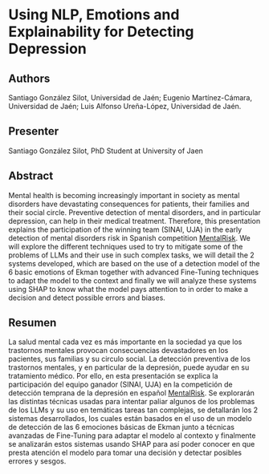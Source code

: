 # Using NLP, Emotions and Explainability for Detecting Depression

## Authors
Santiago González Silot, Universidad de Jaén; Eugenio Martínez-Cámara, Universidad de Jaén; Luis Alfonso Ureña-López, Universidad de Jaén.
  
## Presenter
Santiago González Silot, PhD Student at University of Jaen
  
## Abstract
Mental health is becoming increasingly important in society as mental disorders have devastating consequences for patients, their families and their social circle.
Preventive detection of mental disorders, and in particular depression, can help in their medical treatment. Therefore, this presentation explains the participation of the winning team (SINAI, UJA) in the early detection of mental disorders risk in Spanish competition [MentalRisk](https://sites.google.com/view/mentalriskes).
We will explore the different techniques used to try to mitigate some of the problems of LLMs and their use in such complex tasks, we will detail the 2 systems developed, which are based on the use of a detection model of the 6 basic emotions of Ekman together with advanced Fine-Tuning techniques to adapt the model to the context and finally we will analyze these systems using SHAP to know what the model pays attention to in order to make a decision and detect possible errors and biases.

## Resumen
La salud mental cada vez es más importante en la sociedad ya que los trastornos mentales provocan consecuencias devastadores en los pacientes, sus familias y su circulo social.
La detección preventiva de los trastornos mentales, y en particular de la depresión, puede ayudar en su tratamiento médico. Por ello, en esta presentación se explica la participación del equipo ganador (SINAI, UJA) en la competición de detección temprana de la depresión en español [MentalRisk](https://sites.google.com/view/mentalriskes).
Se explorarán las distintas técnicas usadas para intentar paliar algunos de los problemas de los LLMs y su uso en temáticas tareas tan complejas, se detallarán los 2 sistemas desarrollados, los cuales están basados en el uso de un modelo de detección de las 6 emociones básicas de Ekman junto a técnicas avanzadas de Fine-Tuning para adaptar el modelo al contexto y finalmente se analizarán estos sistemas usando SHAP para así poder conocer en que presta atención el modelo para tomar una decisión y detectar posibles errores y sesgos.                                                                                                                                                                                                                                                                           
